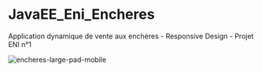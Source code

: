 # JavaEE_Eni_Encheres

Application dynamique de vente aux enchères - Responsive Design - Projet ENI n°1

![encheres-large-pad-mobile](https://user-images.githubusercontent.com/77495411/117212009-09a26900-adfa-11eb-9580-7fb3ea346197.png)

